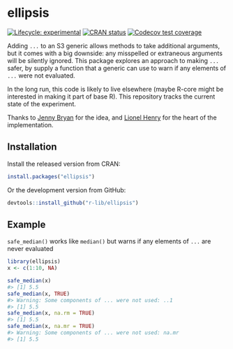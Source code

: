 
<!-- README.md is generated from README.Rmd. Please edit that file -->

# ellipsis

<!-- badges: start -->

[![Lifecycle:
experimental](https://img.shields.io/badge/lifecycle-experimental-orange.svg)](https://www.tidyverse.org/lifecycle/#experimental)
[![CRAN
status](https://www.r-pkg.org/badges/version/ellipsis)](https://cran.r-project.org/package=ellipsis)
[![Codecov test
coverage](https://codecov.io/gh/r-lib/ellipsis/branch/master/graph/badge.svg)](https://codecov.io/gh/r-lib/ellipsis?branch=master)
<!-- badges: end -->

Adding `...` to an S3 generic allows methods to take additional
arguments, but it comes with a big downside: any misspelled or
extraneous arguments will be silently ignored. This package explores an
approach to making `...` safer, by supply a function that a generic can
use to warn if any elements of `...` were not evaluated.

In the long run, this code is likely to live elsewhere (maybe R-core
might be interested in making it part of base R). This repository tracks
the current state of the experiment.

Thanks to [Jenny Bryan](http://github.com/jennybc) for the idea, and
[Lionel Henry](http://github.com/lionel-) for the heart of the
implementation.

## Installation

Install the released version from CRAN:

``` r
install.packages("ellipsis")
```

Or the development version from GitHub:

``` r
devtools::install_github("r-lib/ellipsis")
```

## Example

`safe_median()` works like `median()` but warns if any elements of `...`
are never evaluated

``` r
library(ellipsis)
x <- c(1:10, NA)

safe_median(x)
#> [1] 5.5
safe_median(x, TRUE)
#> Warning: Some components of ... were not used: ..1
#> [1] 5.5
safe_median(x, na.rm = TRUE)
#> [1] 5.5
safe_median(x, na.mr = TRUE)
#> Warning: Some components of ... were not used: na.mr
#> [1] 5.5
```
